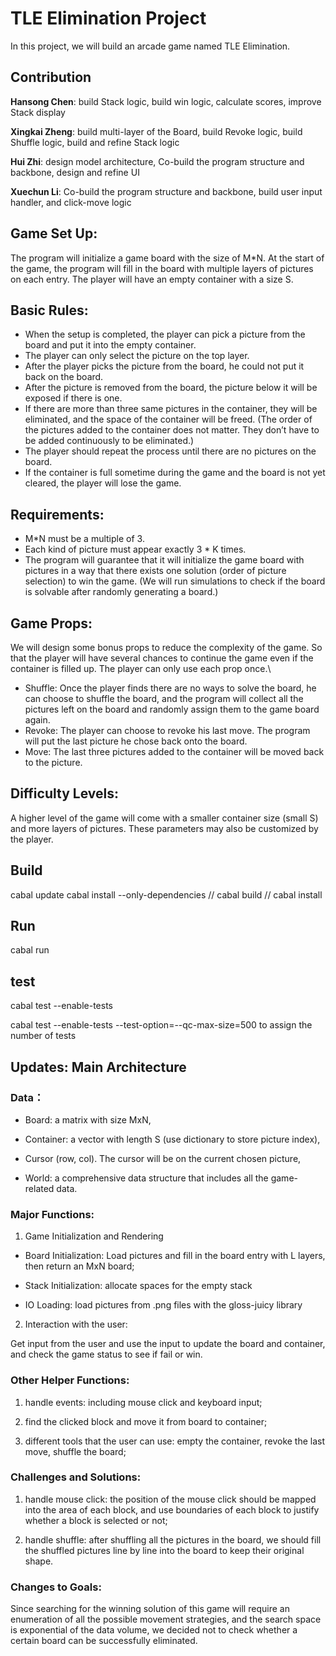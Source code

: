 # TLE Elimination Project

In this project, we will build an arcade game named TLE Elimination. 

## Contribution
**Hansong Chen**: build Stack logic, build win logic, calculate scores, improve Stack display 

**Xingkai Zheng**: build multi-layer of the Board, build Revoke logic, build Shuffle logic, build and refine Stack logic

**Hui Zhi**: design model architecture, Co-build the program structure and backbone, design and refine UI

**Xuechun Li**: Co-build the program structure and backbone, build user input handler, and click-move logic

## Game Set Up: 
The program will initialize a game board with the size of M*N. At the start of the game, the program will fill in the board with multiple layers of pictures on each entry. The player will have an empty container with a size S.  

## Basic Rules: 
* When the setup is completed, the player can pick a picture from the board and put it into the empty container.
* The player can only select the picture on the top layer.
* After the player picks the picture from the board, he could not put it back on the board.
* After the picture is removed from the board, the picture below it will be exposed if there is one. 
* If there are more than three same pictures in the container, they will be eliminated, and the space of the container will be freed. (The order of the pictures added to the container does not matter. They don’t have to be added continuously to be eliminated.)
* The player should repeat the process until there are no pictures on the board.
* If the container is full sometime during the game and the board is not yet cleared, the player will lose the game.

## Requirements: 
* M*N must be a multiple of 3.
* Each kind of picture must appear exactly 3 * K times.
* The program will guarantee that it will initialize the game board with pictures in a way that there exists one solution (order of picture selection) to win the game.  (We will run simulations to check if the board is solvable after randomly generating a board.)

## Game Props:

We will design some bonus props to reduce the complexity of the game. So that the player will have several chances to continue the game even if the container is filled up. The player can only use each prop once.\\

* Shuffle: Once the player finds there are no ways to solve the board, he can choose to shuffle the board, and the program will collect all the pictures left on the board and randomly assign them to the game board again.
* Revoke: The player can choose to revoke his last move. The program will put the last picture he chose back onto the board.
* Move: The last three pictures added to the container will be moved back to the picture.

## Difficulty Levels: 
A higher level of the game will come with a smaller container size (small S) and more layers of pictures. These parameters may also be customized by the player. 

## Build

cabal update
cabal install --only-dependencies //
cabal build //
cabal install 

## Run
cabal run

## test 
cabal test  --enable-tests   

cabal test  --enable-tests --test-option=--qc-max-size=500 to assign the number of tests


## Updates: Main Architecture

### Data：

* Board: a matrix with size MxN,

* Container: a vector with length S (use dictionary to store picture index),

* Cursor  (row, col). The cursor will be on the current chosen picture,

* World: a comprehensive data structure that includes all the game-related data.

### Major Functions:

1. Game Initialization and Rendering

* Board Initialization: Load pictures and fill in the board entry with L layers, then return an MxN board;

* Stack Initialization: allocate spaces for the empty stack

* IO Loading: load pictures from .png files with the gloss-juicy library


2. Interaction with the user:

Get input from the user and use the input to update the board and container, and check the game status to see if fail or win. 


### Other Helper Functions: 

1. handle events: including mouse click and keyboard input;

2. find the clicked block and move it from board to container;

3. different tools that the user can use: empty the container, revoke the last move, shuffle the board;

### Challenges and Solutions: 

1. handle mouse click: the position of the mouse click should be mapped into the area of each block, and use boundaries of each block to justify whether a block is selected or not; 

2. handle shuffle: after shuffling all the pictures in the board, we should fill the shuffled pictures line by line into the board to keep their original shape. 

### Changes to Goals: 
Since searching for the winning solution of this game will require an enumeration of all the possible movement strategies, and the search space is exponential of the data volume, we decided not to check whether a certain board can be successfully eliminated. 
